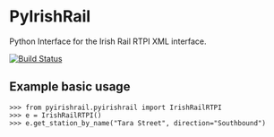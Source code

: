 PyIrishRail
========================================

Python Interface for the Irish Rail RTPI XML interface.

[![Build Status](https://travis-ci.org/ttroy50/pyirishrail.svg?branch=master)](https://travis-ci.org/ttroy50/pyirishrail)



Example basic usage
-------------------

    >>> from pyirishrail.pyirishrail import IrishRailRTPI
    >>> e = IrishRailRTPI()
    >>> e.get_station_by_name("Tara Street", direction="Southbound")
